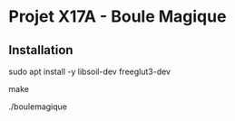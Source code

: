 # Projet X17A - Boule Magique

## Installation

sudo apt install -y libsoil-dev freeglut3-dev

make

./boulemagique
